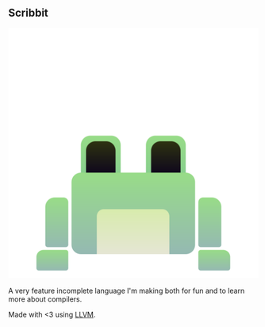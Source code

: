 ## Scribbit

![Scribbit Logo, because let's be real. Your programming language isn't real if it doesn't have one](./media/icons/scribbit.svg)

A very feature incomplete language I'm making both for fun and to learn more about compilers.

Made with <3 using 
[LLVM](https://llvm.org/).

